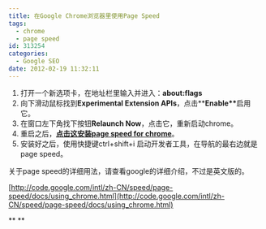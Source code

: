 ```yaml
---
title: 在Google Chrome浏览器里使用Page Speed
tags:
  - chrome
  - page speed
id: 313254
categories:
  - Google SEO
date: 2012-02-19 11:32:11
---
```


1.  打开一个新选项卡，在地址栏里输入并进入：**about:flags**
2.  向下滑动鼠标找到**Experimental Extension APIs**，点击**<strong>Enable**</strong>启用它。
3.  在窗口左下角找下按钮**Relaunch Now**，点击它，重新启动chrome。
4.  重启之后，**[点击这安装page speed for chrome](https://clients2.google.com/service/update2/crx?response=redirect&amp;x=id%3Dgplegfbjlmmehdoakndmohflojccocli%26uc)**。
5.  安装好之后，使用快捷键ctrl+shift+i 启动开发者工具，在导航的最右边就是page speed。

关于page speed的详细用法，请查看google的详细介绍，不过是英文版的。

[http://code.google.com/intl/zh-CN/speed/page-speed/docs/using_chrome.html](http://code.google.com/intl/zh-CN/speed/page-speed/docs/using_chrome.html)

**
**